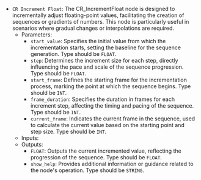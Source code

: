 - `CR Increment Float`: The CR_IncrementFloat node is designed to incrementally adjust floating-point values, facilitating the creation of sequences or gradients of numbers. This node is particularly useful in scenarios where gradual changes or interpolations are required.
    - Parameters:
        - `start_value`: Specifies the initial value from which the incrementation starts, setting the baseline for the sequence generation. Type should be `FLOAT`.
        - `step`: Determines the increment size for each step, directly influencing the pace and scale of the sequence progression. Type should be `FLOAT`.
        - `start_frame`: Defines the starting frame for the incrementation process, marking the point at which the sequence begins. Type should be `INT`.
        - `frame_duration`: Specifies the duration in frames for each increment step, affecting the timing and pacing of the sequence. Type should be `INT`.
        - `current_frame`: Indicates the current frame in the sequence, used to calculate the current value based on the starting point and step size. Type should be `INT`.
    - Inputs:
    - Outputs:
        - `FLOAT`: Outputs the current incremented value, reflecting the progression of the sequence. Type should be `FLOAT`.
        - `show_help`: Provides additional information or guidance related to the node's operation. Type should be `STRING`.
